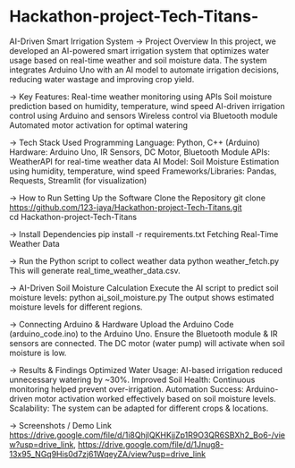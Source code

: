 # Hackathon-project-Tech-Titans-
 AI-Driven Smart Irrigation System
-> Project Overview
In this project, we developed an AI-powered smart irrigation system that optimizes water usage based on real-time weather and soil moisture data. The system integrates Arduino Uno with an AI model to automate irrigation decisions, reducing water wastage and improving crop yield.

-> Key Features:
 Real-time weather monitoring using APIs
 Soil moisture prediction based on humidity, temperature, wind speed
 AI-driven irrigation control using Arduino and sensors
 Wireless control via Bluetooth module
 Automated motor activation for optimal watering

-> Tech Stack Used
 Programming Language: Python, C++ (Arduino)
 Hardware: Arduino Uno, IR Sensors, DC Motor, Bluetooth Module
 APIs: WeatherAPI for real-time weather data
 AI Model: Soil Moisture Estimation using humidity, temperature, wind speed
 Frameworks/Libraries: Pandas, Requests, Streamlit (for visualization)

-> How to Run
 Setting Up the Software
 Clone the Repository
   git clone https://github.com/123-jaya/Hackathon-project-Tech-Titans.git  
   cd Hackathon-project-Tech-Titans
 
-> Install Dependencies
   pip install -r requirements.txt
   Fetching Real-Time Weather Data
 
-> Run the Python script to collect weather data
   python weather_fetch.py
   This will generate real_time_weather_data.csv.

-> AI-Driven Soil Moisture Calculation
   Execute the AI script to predict soil moisture levels:
   python ai_soil_moisture.py
   The output shows estimated moisture levels for different regions.

-> Connecting Arduino & Hardware
   Upload the Arduino Code (arduino_code.ino) to the Arduino Uno.
   Ensure the Bluetooth module & IR sensors are connected.
   The DC motor (water pump) will activate when soil moisture is low.

-> Results & Findings
  Optimized Water Usage: AI-based irrigation reduced unnecessary watering by ~30%.
  Improved Soil Health: Continuous monitoring helped prevent over-irrigation.
  Automation Success: Arduino-driven motor activation worked effectively based on soil moisture levels.
  Scalability: The system can be adapted for different crops & locations.

-> Screenshots / Demo Link
  https://drive.google.com/file/d/1i8QhjlQKHKjjZp1R9O3QR6SBXh2_Bo6-/view?usp=drive_link, https://drive.google.com/file/d/1Jnug8-13x95_NGq9His0d7zj61WqeyZA/view?usp=drive_link
